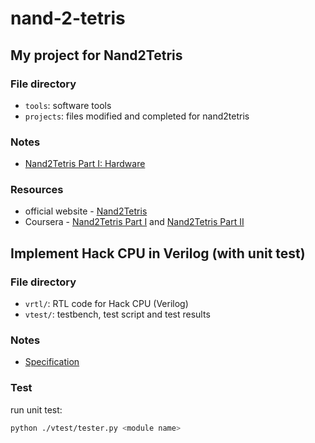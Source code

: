 # nand-2-tetris
## My project for Nand2Tetris
### File directory
- `tools`: software tools
- `projects`: files modified and completed for nand2tetris

### Notes
- [Nand2Tetris Part I: Hardware](./notes/hardware.md)

### Resources
- official website - [Nand2Tetris](https://www.nand2tetris.org/)
- Coursera - [Nand2Tetris Part I](https://www.coursera.org/learn/build-a-computer) and [Nand2Tetris Part II](https://www.coursera.org/learn/nand2tetris2)


## Implement Hack CPU in Verilog (with unit test)
### File directory
- `vrtl/`: RTL code for Hack CPU (Verilog)
- `vtest/`: testbench, test script and test results

### Notes
- [Specification](./notes/verilog-spec.md)

### Test
run unit test:

```sh
python ./vtest/tester.py <module name>
```



